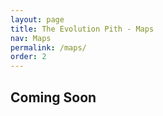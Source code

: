 ```yaml
---
layout: page
title: The Evolution Pith - Maps
nav: Maps
permalink: /maps/
order: 2
---
```

<h2>Coming Soon</h2>
